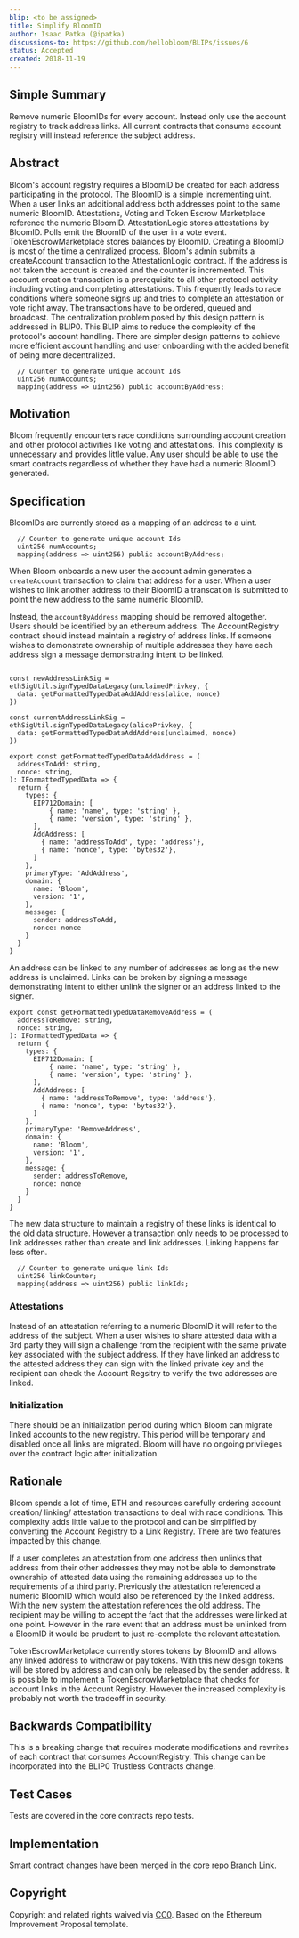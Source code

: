 ```yaml
---
blip: <to be assigned>
title: Simplify BloomID
author: Isaac Patka (@ipatka)
discussions-to: https://github.com/hellobloom/BLIPs/issues/6
status: Accepted
created: 2018-11-19
---
```


<!--You can leave these HTML comments in your merged BLIP and delete the visible duplicate text guides, they will not appear and may be helpful to refer to if you edit it again. This is the suggested template for new BLIPs. Note that a BLIP number will be assigned by an editor. When opening a pull request to submit your BLIP, please use an abbreviated title in the filename, `blip-draft_title_abbrev.md`. The title should be 44 characters or less.-->

## Simple Summary
<!--"If you can't explain it simply, you don't understand it well enough." Provide a simplified and layman-accessible explanation of the BLIP.-->
Remove numeric BloomIDs for every account. Instead only use the account registry to track address links. All current contracts that consume account registry will instead reference the subject address.

## Abstract
<!--A short (~200 word) description of the technical issue being addressed.-->
Bloom's account registry requires a BloomID be created for each address participating in the protocol. The BloomID is a simple incrementing uint. When a user links an additional address both addresses point to the same numeric BloomID. Attestations, Voting and Token Escrow Marketplace reference the numeric BloomID. AttestationLogic stores attestations by BloomID. Polls emit the BloomID of the user in a vote event. TokenEscrowMarketplace stores balances by BloomID. Creating a BloomID is most of the time a centralized process. Bloom's admin submits a createAccount transaction to the AttestationLogic contract. If the address is not taken the account is created and the counter is incremented. This account creation transaction is a prerequisite to all other protocol activity including voting and completing attestations. This frequently leads to race conditions where someone signs up and tries to complete an attestation or vote right away. The transactions have to be ordered, queued and broadcast. The centralization problem posed by this design pattern is addressed in BLIP0. This BLIP aims to reduce the complexity of the protocol's account handling. There are simpler design patterns to achieve more efficient account handling and user onboarding with the added benefit of being more decentralized.

```
  // Counter to generate unique account Ids
  uint256 numAccounts;
  mapping(address => uint256) public accountByAddress;
  ```

## Motivation
<!--The motivation is critical for BLIPs that want to change the Bloom protocol. It should clearly explain why the existing protocol specification is inadequate to address the problem that the BLIP solves. BLIP submissions without sufficient motivation may be rejected outright.-->
Bloom frequently encounters race conditions surrounding account creation and other protocol activities like voting and attestations. This complexity is unnecessary and provides little value. Any user should be able to use the smart contracts regardless of whether they have had a numeric BloomID generated.

## Specification
<!--The technical specification should describe the syntax and semantics of any new feature. The specification should be detailed enough to allow competing, interoperable implementations for any of the current Bloom platforms.-->
BloomIDs are currently stored as a mapping of an address to a uint.

```
  // Counter to generate unique account Ids
  uint256 numAccounts;
  mapping(address => uint256) public accountByAddress;
```

When Bloom onboards a new user the account admin generates a `createAccount` transaction to claim that address for a user. When a user wishes to link another address to their BloomID a transcation is submitted to point the new address to the same numeric BloomID.

Instead, the `accountByAddress` mapping should be removed altogether. Users should be identified by an ethereum address. The AccountRegistry contract should instead maintain a registry of address links. If someone wishes to demonstrate ownership of multiple addresses they have each address sign a message demonstrating intent to be linked.

```

const newAddressLinkSig = ethSigUtil.signTypedDataLegacy(unclaimedPrivkey, {
  data: getFormattedTypedDataAddAddress(alice, nonce)
})

const currentAddressLinkSig = ethSigUtil.signTypedDataLegacy(alicePrivkey, {
  data: getFormattedTypedDataAddAddress(unclaimed, nonce)
})

export const getFormattedTypedDataAddAddress = (
  addressToAdd: string,
  nonce: string,
): IFormattedTypedData => {
  return {
    types: {
      EIP712Domain: [
          { name: 'name', type: 'string' },
          { name: 'version', type: 'string' },
      ],
      AddAddress: [
        { name: 'addressToAdd', type: 'address'},
        { name: 'nonce', type: 'bytes32'},
      ]
    },
    primaryType: 'AddAddress',
    domain: {
      name: 'Bloom',
      version: '1',
    },
    message: {
      sender: addressToAdd,
      nonce: nonce
    }
  }
}
```

An address can be linked to any number of addresses as long as the new address is unclaimed. Links can be broken by signing a message demonstrating intent to either unlink the signer or an address linked to the signer.

```
export const getFormattedTypedDataRemoveAddress = (
  addressToRemove: string,
  nonce: string,
): IFormattedTypedData => {
  return {
    types: {
      EIP712Domain: [
          { name: 'name', type: 'string' },
          { name: 'version', type: 'string' },
      ],
      AddAddress: [
        { name: 'addressToRemove', type: 'address'},
        { name: 'nonce', type: 'bytes32'},
      ]
    },
    primaryType: 'RemoveAddress',
    domain: {
      name: 'Bloom',
      version: '1',
    },
    message: {
      sender: addressToRemove,
      nonce: nonce
    }
  }
}
```

The new data structure to maintain a registry of these links is identical to the old data structure. However a transaction only needs to be processed to link addresses rather than create and link addresses. Linking happens far less often.
```
  // Counter to generate unique link Ids
  uint256 linkCounter;
  mapping(address => uint256) public linkIds;
```

### Attestations
Instead of an attestation referring to a numeric BloomID it will refer to the address of the subject. When a user wishes to share attested data with a 3rd party they will sign a challenge from the recipient with the same private key associated with the subject address. If they have linked an address to the attested address they can sign with the linked private key and the recipient can check the Account Regsitry to verify the two addresses are linked.

### Initialization
There should be an initialization period during which Bloom can migrate linked accounts to the new registry. This period will be temporary and disabled once all links are migrated. Bloom will have no ongoing privileges over the contract logic after initialization.

## Rationale
<!--The rationale fleshes out the specification by describing what motivated the design and why particular design decisions were made. It should describe alternate designs that were considered and related work, e.g. how the feature is supported in other languages. The rationale may also provide evidence of consensus within the community, and should discuss important objections or concerns raised during discussion.-->
Bloom spends a lot of time, ETH and resources carefully ordering account creation/ linking/ attestation transactions to deal with race conditions. This complexity adds little value to the protocol and can be simplified by converting the Account Registry to a Link Registry. There are two features impacted by this change.

If a user completes an attestation from one address then unlinks that address from their other addresses they may not be able to demonstrate ownership of attested data using the remaining addresses up to the requirements of a third party. Previously the attestation referenced a numeric BloomID which would also be referenced by the linked address. With the new system the attestation references the old address. The recipient may be willing to accept the fact that the addresses were linked at one point. However in the rare event that an address must be unlinked from a BloomID it would be prudent to just re-complete the relevant attestation.

TokenEscrowMarketplace currently stores tokens by BloomID and allows any linked address to withdraw or pay tokens. With this new design tokens will be stored by address and can only be released by the sender address. It is possible to implement a TokenEscrowMarketplace that checks for account links in the Account Registry. However the increased complexity is probably not worth the tradeoff in security.

## Backwards Compatibility
<!--All BLIPs that introduce backwards incompatibilities must include a section describing these incompatibilities and their severity. The BLIP must explain how the author proposes to deal with these incompatibilities. BLIP submissions without a sufficient backwards compatibility treatise may be rejected outright.-->
This is a breaking change that requires moderate modifications and rewrites of each contract that consumes AccountRegistry. This change can be incorporated into the BLIP0 Trustless Contracts change.

## Test Cases
<!--Test cases for an implementation are mandatory for BLIPs that are affecting governance changes. Other BLIPs can choose to include links to test cases if applicable.-->
Tests are covered in the core contracts repo tests.

## Implementation
<!--The implementations must be completed before any BLIP is given status "Final", but it need not be completed before the BLIP is accepted. While there is merit to the approach of reaching consensus on the specification and rationale before writing code, the principle of "rough consensus and running code" is still useful when it comes to resolving many discussions of API details.-->
Smart contract changes have been merged in the core repo [Branch Link](https://github.com/hellobloom/core/pull/36).

## Copyright
Copyright and related rights waived via [CC0](https://creativecommons.org/publicdomain/zero/1.0/). Based on the Ethereum Improvement Proposal template.
